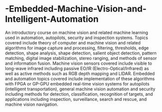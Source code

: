 # -Embedded-Machine-Vision-and-Intelligent-Automation
An introductory course on machine vision and related machine learning used in automation, autopilots, security and inspection systems. Topics covered include theory of computer and machine vision and related algorithms for image capture and processing, filtering, thresholds, edge detection, shape analysis, shape detection, salient object detection, pattern matching, digital image stabilization, stereo ranging, and methods of sensor and information fusion. Machine vision sensors covered include visible to long-wave infrared including passive EO/IR (Electro-Optical/Infrared) as well as active methods such as RGB depth mapping and LIDAR. Embedded and automation topics covered include implementation of these algorithms with FPGA or GP-GPU embedded real-time vision systems for autopilots (intelligent transportation), general machine vision automation and security including methods for detection, classification, recognition of targets, and applications including inspection, surveillance, search and rescue, and machine vision navigation.

